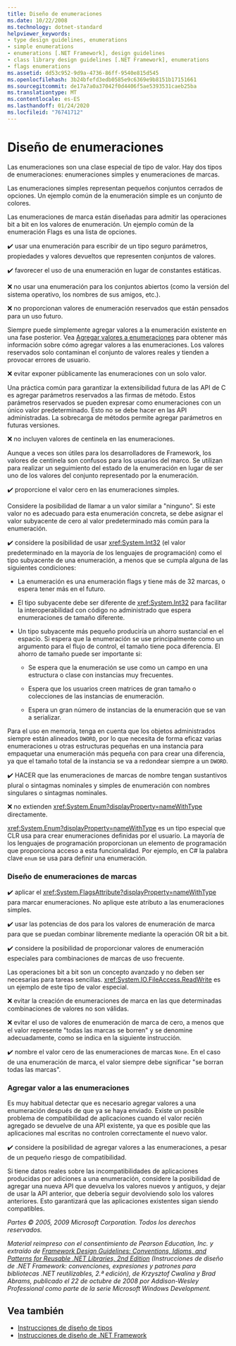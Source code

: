 ```yaml
---
title: Diseño de enumeraciones
ms.date: 10/22/2008
ms.technology: dotnet-standard
helpviewer_keywords:
- type design guidelines, enumerations
- simple enumerations
- enumerations [.NET Framework], design guidelines
- class library design guidelines [.NET Framework], enumerations
- flags enumerations
ms.assetid: dd53c952-9d9a-4736-86ff-9540e815d545
ms.openlocfilehash: 3b24bfefd3edb0585e9c6369e9b8151b17151661
ms.sourcegitcommit: de17a7a0a37042f0d4406f5ae5393531caeb25ba
ms.translationtype: MT
ms.contentlocale: es-ES
ms.lasthandoff: 01/24/2020
ms.locfileid: "76741712"
---
```

# <a name="enum-design"></a>Diseño de enumeraciones

Las enumeraciones son una clase especial de tipo de valor. Hay dos tipos de enumeraciones: enumeraciones simples y enumeraciones de marcas.

Las enumeraciones simples representan pequeños conjuntos cerrados de opciones. Un ejemplo común de la enumeración simple es un conjunto de colores.

Las enumeraciones de marca están diseñadas para admitir las operaciones bit a bit en los valores de enumeración. Un ejemplo común de la enumeración Flags es una lista de opciones.

✔️ usar una enumeración para escribir de un tipo seguro parámetros, propiedades y valores devueltos que representen conjuntos de valores.

✔️ favorecer el uso de una enumeración en lugar de constantes estáticas.

❌ no usar una enumeración para los conjuntos abiertos (como la versión del sistema operativo, los nombres de sus amigos, etc.).

❌ no proporcionan valores de enumeración reservados que están pensados para un uso futuro.

Siempre puede simplemente agregar valores a la enumeración existente en una fase posterior. Vea [Agregar valores a enumeraciones](#add_value) para obtener más información sobre cómo agregar valores a las enumeraciones. Los valores reservados solo contaminan el conjunto de valores reales y tienden a provocar errores de usuario.

❌ evitar exponer públicamente las enumeraciones con un solo valor.

Una práctica común para garantizar la extensibilidad futura de las API de C es agregar parámetros reservados a las firmas de método. Estos parámetros reservados se pueden expresar como enumeraciones con un único valor predeterminado. Esto no se debe hacer en las API administradas. La sobrecarga de métodos permite agregar parámetros en futuras versiones.

❌ no incluyen valores de centinela en las enumeraciones.

Aunque a veces son útiles para los desarrolladores de Framework, los valores de centinela son confusos para los usuarios del marco. Se utilizan para realizar un seguimiento del estado de la enumeración en lugar de ser uno de los valores del conjunto representado por la enumeración.

✔️ proporcione el valor cero en las enumeraciones simples.

Considere la posibilidad de llamar a un valor similar a "ninguno". Si este valor no es adecuado para esta enumeración concreta, se debe asignar el valor subyacente de cero al valor predeterminado más común para la enumeración.

✔️ considere la posibilidad de usar <xref:System.Int32> (el valor predeterminado en la mayoría de los lenguajes de programación) como el tipo subyacente de una enumeración, a menos que se cumpla alguna de las siguientes condiciones:

- La enumeración es una enumeración flags y tiene más de 32 marcas, o espera tener más en el futuro.

- El tipo subyacente debe ser diferente de <xref:System.Int32> para facilitar la interoperabilidad con código no administrado que espera enumeraciones de tamaño diferente.

- Un tipo subyacente más pequeño produciría un ahorro sustancial en el espacio. Si espera que la enumeración se use principalmente como un argumento para el flujo de control, el tamaño tiene poca diferencia. El ahorro de tamaño puede ser importante si:

  - Se espera que la enumeración se use como un campo en una estructura o clase con instancias muy frecuentes.

  - Espera que los usuarios creen matrices de gran tamaño o colecciones de las instancias de enumeración.

  - Espera un gran número de instancias de la enumeración que se van a serializar.

Para el uso en memoria, tenga en cuenta que los objetos administrados siempre están alineados `DWORD`, por lo que necesita de forma eficaz varias enumeraciones u otras estructuras pequeñas en una instancia para empaquetar una enumeración más pequeña con para crear una diferencia, ya que el tamaño total de la instancia se va a redondear siempre a un `DWORD`.

✔️ HACER que las enumeraciones de marcas de nombre tengan sustantivos plural o sintagmas nominales y simples de enumeración con nombres singulares o sintagmas nominales.

❌ no extienden <xref:System.Enum?displayProperty=nameWithType> directamente.

<xref:System.Enum?displayProperty=nameWithType> es un tipo especial que CLR usa para crear enumeraciones definidas por el usuario. La mayoría de los lenguajes de programación proporcionan un elemento de programación que proporciona acceso a esta funcionalidad. Por ejemplo, en C# la palabra clave `enum` se usa para definir una enumeración.

<a name="design"></a>

### <a name="designing-flag-enums"></a>Diseño de enumeraciones de marcas

✔️ aplicar el <xref:System.FlagsAttribute?displayProperty=nameWithType> para marcar enumeraciones. No aplique este atributo a las enumeraciones simples.

✔️ usar las potencias de dos para los valores de enumeración de marca para que se puedan combinar libremente mediante la operación OR bit a bit.

✔️ considere la posibilidad de proporcionar valores de enumeración especiales para combinaciones de marcas de uso frecuente.

Las operaciones bit a bit son un concepto avanzado y no deben ser necesarias para tareas sencillas. <xref:System.IO.FileAccess.ReadWrite> es un ejemplo de este tipo de valor especial.

❌ evitar la creación de enumeraciones de marca en las que determinadas combinaciones de valores no son válidas.

❌ evitar el uso de valores de enumeración de marca de cero, a menos que el valor represente "todas las marcas se borren" y se denomine adecuadamente, como se indica en la siguiente instrucción.

✔️ nombre el valor cero de las enumeraciones de marcas `None`. En el caso de una enumeración de marca, el valor siempre debe significar "se borran todas las marcas".

<a name="add_value"></a>

### <a name="adding-value-to-enums"></a>Agregar valor a las enumeraciones

Es muy habitual detectar que es necesario agregar valores a una enumeración después de que ya se haya enviado. Existe un posible problema de compatibilidad de aplicaciones cuando el valor recién agregado se devuelve de una API existente, ya que es posible que las aplicaciones mal escritas no controlen correctamente el nuevo valor.

✔️ considere la posibilidad de agregar valores a las enumeraciones, a pesar de un pequeño riesgo de compatibilidad.

Si tiene datos reales sobre las incompatibilidades de aplicaciones producidas por adiciones a una enumeración, considere la posibilidad de agregar una nueva API que devuelva los valores nuevos y antiguos, y dejar de usar la API anterior, que debería seguir devolviendo solo los valores anteriores. Esto garantizará que las aplicaciones existentes sigan siendo compatibles.

*Partes © 2005, 2009 Microsoft Corporation. Todos los derechos reservados.*

*Material reimpreso con el consentimiento de Pearson Education, Inc. y extraído de [Framework Design Guidelines: Conventions, Idioms, and Patterns for Reusable .NET Libraries, 2nd Edition](https://www.informit.com/store/framework-design-guidelines-conventions-idioms-and-9780321545619) (Instrucciones de diseño de .NET Framework: convenciones, expresiones y patrones para bibliotecas .NET reutilizables, 2.ª edición), de Krzysztof Cwalina y Brad Abrams, publicado el 22 de octubre de 2008 por Addison-Wesley Professional como parte de la serie Microsoft Windows Development.*

## <a name="see-also"></a>Vea también

- [Instrucciones de diseño de tipos](../../../docs/standard/design-guidelines/type.md)
- [Instrucciones de diseño de .NET Framework](../../../docs/standard/design-guidelines/index.md)
